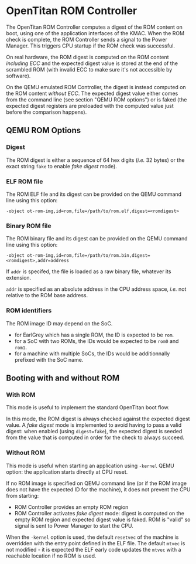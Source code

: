 # OpenTitan ROM Controller

The OpenTitan ROM Controller computes a digest of the ROM content on boot, using one of the
application interfaces of the KMAC. When the ROM check is complete, the ROM Controller sends a
signal to the Power Manager. This triggers CPU startup if the ROM check was successful.

On real hardware, the ROM digest is computed on the ROM content _including ECC_ and the expected
digest value is stored at the end of the scrambled ROM (with invalid ECC to make sure it's not
accessible by software).

On the QEMU emulated ROM Controller, the digest is instead computed on the ROM content _without
ECC_. The expected digest value either comes from the command line (see section "QEMU ROM options")
or is faked (the expected digest registers are preloaded with the computed value just before the
comparison happens).

## QEMU ROM Options

### Digest

The ROM digest is either a sequence of 64 hex digits (_i.e._ 32 bytes) or the exact string `fake` to
enable _fake digest_ mode).

### ELF ROM file

The ROM ELF file and its digest can be provided on the QEMU command line using this option:

```
-object ot-rom-img,id=rom,file=/path/to/rom.elf,digest=<romdigest>
```

### Binary ROM file

The ROM binary file and its digest can be provided on the QEMU command line using this option:

```
-object ot-rom-img,id=rom,file=/path/to/rom.bin,digest=<romdigest>,addr=address
```

If `addr` is specifed, the file is loaded as a raw binary file, whatever its extension.

`addr` is specified as an absolute address in the CPU address space, _i.e._ not relative to the
ROM base address.

### ROM identifiers

The ROM image ID may depend on the SoC.

* for EarlGrey which has a single ROM, the ID is expected to be `rom`.
* for a SoC with two ROMs, the IDs would be expected to be `rom0` and `rom1`.
* for a machine with multiple SoCs, the IDs would be additionnally prefixed with the SoC name.

## Booting with and without ROM

### With ROM

This mode is useful to implement the standard OpenTitan boot flow.

In this mode, the ROM digest is always checked against the expected digest value. A _fake digest_
mode is implemented to avoid having to pass a valid digest: when enabled (using `digest=fake`), the
expected digest is seeded from the value that is computed in order for the check to always succeed.

### Without ROM

This mode is useful when starting an application using `-kernel` QEMU option: the application starts
directly at CPU reset.

If no ROM image is specified on QEMU command line (or if the ROM image does not have the expected ID
for the machine), it does not prevent the CPU from starting:
- ROM Controller provides an empty ROM region
- ROM Controller activates _fake digest_ mode: digest is computed on the empty ROM region and
  expected digest value is faked. ROM is "valid" so signal is sent to Power Manager to start the
CPU.

When the `-kernel` option is used, the default `resetvec` of the machine is overridden with the
entry point defined in the ELF file. The default `mtvec` is not modified - it is expected the ELF
early code updates the `mtvec` with a reachable location if no ROM is used.
